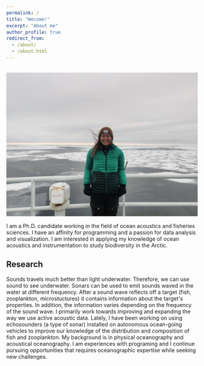 ```yaml
---
permalink: /
title: "Wecome!"
excerpt: "About me"
author_profile: true
redirect_from: 
  - /about/
  - /about.html
---
```


<br/><img src='/images/BarentsSea_me.jpg'>

I am a Ph.D. candidate working in the field of ocean acoustics and fisheries sciences. I have an affinity for programming and a passion for data analysis and visualization. I am interested in applying my knowledge of ocean acoustics and instrumentation to study biodiversity in the Arctic.


Research
------
Sounds travels much better than light underwater. Therefore, we can use sound to see underwater. Sonars can be used to emit sounds waved in the water at different frequency. After a sound wave reflects off a target (fish, zooplankton, microstuctures) it contains information about the target's properties. In addition, the information varies depending on the frequency of the sound wave. I primarily work towards improving and expanding the way we use active acoustic data. Lately, I have been working on using echosounders (a type of sonar) installed on autonomous ocean-going vehicles to improve our knowledge of the distribution and composition of fish and zooplankton. My background is in physical oceanography and acoustical oceanography. I am experiences with programing and I continue pursuing opportunities that requires oceanographic expertise while seeking new challenges.



